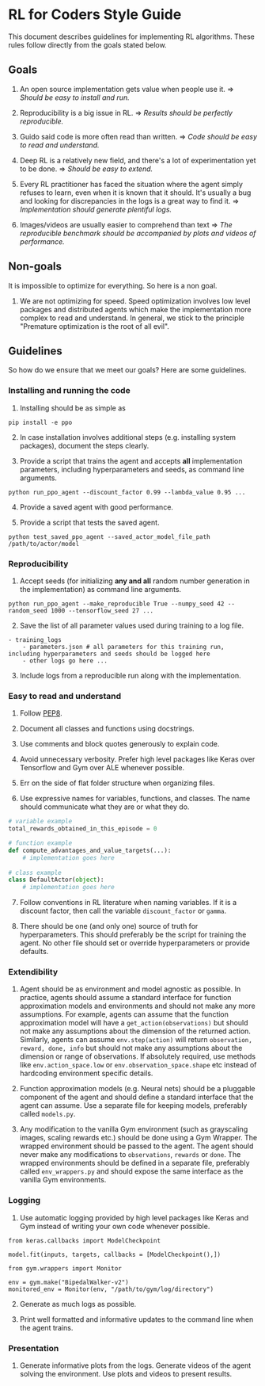 # RL for Coders Style Guide

This document describes guidelines for implementing RL algorithms. These rules 
follow directly from the goals stated below.

## Goals

1. An open source implementation gets value when people use it. => *Should be easy to install and run.*

2. Reproducibility is a big issue in RL. => *Results should be perfectly reproducible.*

3. Guido said code is more often read than written. => *Code should be easy to read and understand.*

3. Deep RL is a relatively new field, and there's a lot of experimentation yet to be done. => *Should be easy to extend.*

4. Every RL practitioner has faced the situation where the agent simply refuses to learn, even when it is known that it should.
It's usually a bug and looking for discrepancies in the logs is a great way to find it. => *Implementation should generate 
plentiful logs.*

5. Images/videos are usually easier to comprehend than  text => *The reproducible benchmark should be accompanied by plots and 
videos of performance.*

## Non-goals

It is impossible to optimize for everything. So here is a non goal.

1. We are not optimizing for speed. Speed optimization involves low level packages and distributed agents which make the 
implementation more complex to read and understand. In general, we stick to the principle "Premature optimization is the root 
of all evil".

## Guidelines

So how do we ensure that we meet our goals? Here are some guidelines. 

### Installing and running the code
 
1. Installing should be as simple as 

```
pip install -e ppo
```

2. In case installation involves additional steps (e.g. installing system packages), document the steps clearly.

3. Provide a script that trains the agent and accepts **all** implementation parameters, including hyperparameters and seeds,
as command line arguments. 

```
python run_ppo_agent --discount_factor 0.99 --lambda_value 0.95 ...
```

4. Provide a saved agent with good performance. 

5. Provide a script that tests the saved agent.

```
python test_saved_ppo_agent --saved_actor_model_file_path /path/to/actor/model
```

### Reproducibility

1. Accept seeds (for initializing **any and all** random number generation in the implementation) as command line arguments. 

```
python run_ppo_agent --make_reproducible True --numpy_seed 42 --random_seed 1000 --tensorflow_seed 27 ...
```

2. Save the list of all parameter values used during training to a log file.

```
- training_logs
    - parameters.json # all parameters for this training run, including hyperparameters and seeds should be logged here
    - other logs go here ...
```
3. Include logs from a reproducible run along with the implementation.

### Easy to read and understand

1. Follow [PEP8](https://www.python.org/dev/peps/pep-0008/). 

2. Document all classes and functions using docstrings.

3. Use comments and block quotes generously to explain code.

4. Avoid unnecessary verbosity. Prefer high level packages like Keras over Tensorflow and Gym over ALE whenever possible.

5. Err on the side of flat folder structure when organizing files.

6. Use expressive names for variables, functions, and classes. The name should communicate what they are or what they do.

```python
# variable example
total_rewards_obtained_in_this_episode = 0

# function example
def compute_advantages_and_value_targets(...):
    # implementation goes here
    
# class example 
class DefaultActor(object):
    # implementation goes here
```

7. Follow conventions in RL literature when naming variables. If it is a discount factor, then call the variable 
`discount_factor` or `gamma`. 

8. There should be one (and only one) source of truth for hyperparameters. This should preferably be the script for training 
the agent. No other file should set or override hyperparameters or provide defaults.

### Extendibility

1. Agent should be as environment and model agnostic as possible. In practice, agents should assume a standard interface for function approximation models and environments and should not make any more assumptions. For example, agents can assume that the function approximation model will have a `get_action(observations)` but should not make any assumptions about the dimension of the returned action. Similarly, agents can assume `env.step(action)` will return `observation, reward, done, info` but should 
not make any assumptions about the dimension or range of observations. If absolutely required, use methods like  `env.action_space.low` or `env.observation_space.shape` etc instead of hardcoding environment specific details.

2. Function approximation models (e.g. Neural nets) should be a pluggable component of the agent and should define a standard 
interface that the agent can assume. Use a separate file for keeping models, preferably called `models.py`.

3. Any modification to the vanilla Gym environment (such as grayscaling images, scaling rewards etc.) should be done using a 
Gym Wrapper. The wrapped environment should be passed to the agent. The agent should never make any modifications to `observations`, `rewards` or `done`. The wrapped environments should be defined in a separate file, preferably called 
`env_wrappers.py` and should expose the same interface as the vanilla Gym environments.

### Logging

1. Use automatic logging provided by high level packages like Keras and Gym instead of writing your own code whenever possible.

```
from keras.callbacks import ModelCheckpoint

model.fit(inputs, targets, callbacks = [ModelCheckpoint(),])
```

```
from gym.wrappers import Monitor

env = gym.make("BipedalWalker-v2")
monitored_env = Monitor(env, "/path/to/gym/log/directory")
```

2. Generate as much logs as possible.

3. Print well formatted and informative updates to the command line when the agent trains.

### Presentation

1. Generate informative plots from the logs. Generate videos of the agent solving the environment. Use plots and videos to present results.









